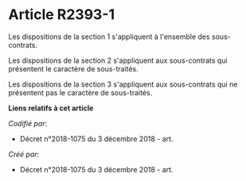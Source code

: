 # Article R2393-1

Les dispositions de la section 1 s'appliquent à l'ensemble des sous-contrats. 

Les dispositions de la section 2 s'appliquent aux sous-contrats qui présentent le caractère de sous-traités. 

Les dispositions de la section 3 s'appliquent aux sous-contrats qui ne présentent pas le caractère de sous-traités.

**Liens relatifs à cet article**

_Codifié par_:

  - Décret n°2018-1075 du 3 décembre 2018 - art.

_Créé par_:

  - Décret n°2018-1075 du 3 décembre 2018 - art.
